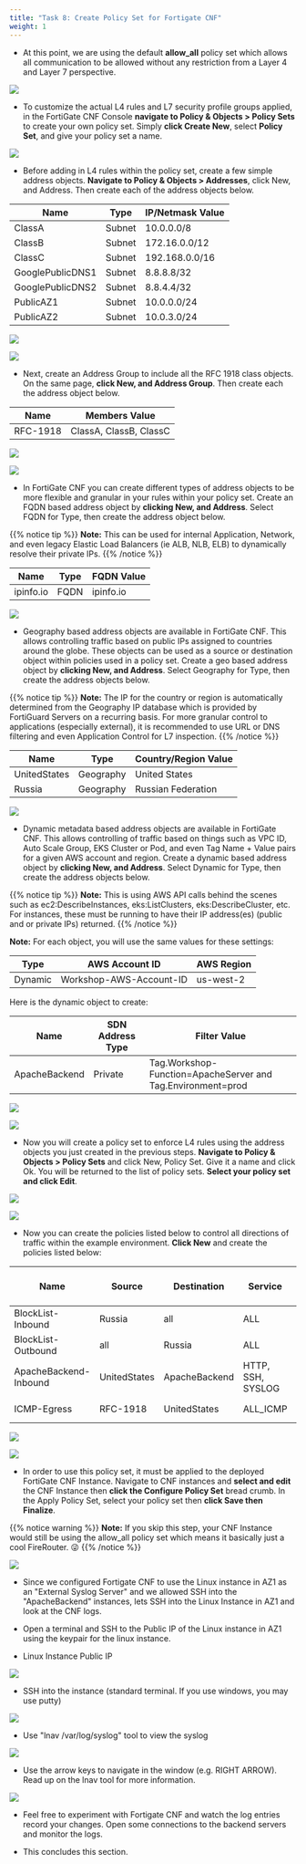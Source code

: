 ```yaml
---
title: "Task 8: Create Policy Set for Fortigate CNF"
weight: 1
---
```


* At this point, we are using the default **allow_all** policy set which allows all communication to be allowed without any restriction from a Layer 4 and Layer 7 perspective.

![](../images/image-t8-1.png)

* To customize the actual L4 rules and L7 security profile groups applied, in the FortiGate CNF Console **navigate to Policy & Objects > Policy Sets** to create your own policy set.  Simply **click Create New**, select **Policy Set**, and give your policy set a name.

![](../images/image-t8-2.png)

* Before adding in L4 rules within the policy set, create a few simple address objects.  **Navigate to Policy & Objects > Addresses**, click New, and Address. Then create each of the address objects below.

Name | Type | IP/Netmask Value
---|---|---
ClassA | Subnet | 10.0.0.0/8
ClassB | Subnet | 172.16.0.0/12
ClassC | Subnet | 192.168.0.0/16
GooglePublicDNS1 | Subnet | 8.8.8.8/32
GooglePublicDNS2 | Subnet | 8.8.4.4/32
PublicAZ1 | Subnet | 10.0.0.0/24
PublicAZ2 | Subnet | 10.0.3.0/24

![](../images/image-t8-3.png)

![](../images/image-t8-4.png)

* Next, create an Address Group to include all the RFC 1918 class objects. On the same page, **click New, and Address Group**. Then create each the address object below.

Name | Members Value
---|---
RFC-1918 | ClassA, ClassB, ClassC

![](../images/image-t8-5.png)

![](../images/image-t8-6.png)

* In FortiGate CNF you can create different types of address objects to be more flexible and granular in your rules within your policy set. Create an FQDN based address object by **clicking New, and Address**. Select FQDN for Type, then create the address object below.

{{% notice tip %}}
**Note:** This can be used for internal Application, Network, and even legacy Elastic Load Balancers (ie ALB, NLB, ELB) to dynamically resolve their private IPs.
{{% /notice %}}

Name | Type | FQDN Value
---|---|---
ipinfo.io | FQDN | ipinfo.io

![](../images/image-t8-7.png)

* Geography based address objects are available in FortiGate CNF. This allows controlling traffic based on public IPs assigned to countries around the globe. These objects can be used as a source or destination object within policies used in a policy set. Create a geo based address object by **clicking New, and Address**. Select Geography for Type, then create the address objects below.

{{% notice tip %}}
**Note:** The IP for the country or region is automatically determined from the Geography IP database which is provided by FortiGuard Servers on a recurring basis.  For more granular control to applications (especially external), it is recommended to use URL or DNS filtering and even Application Control for L7 inspection.
{{% /notice %}}

Name | Type | Country/Region Value
---|---|---
UnitedStates | Geography | United States
Russia | Geography | Russian Federation

![](../images/image-t8-8.png)

* Dynamic metadata based address objects are available in FortiGate CNF. This allows controlling of traffic based on things such as VPC ID, Auto Scale Group, EKS Cluster or Pod, and even Tag Name + Value pairs for a given AWS account and region. Create a dynamic based address object by **clicking New, and Address**. Select Dynamic for Type, then create the address objects below.

{{% notice tip %}}
**Note:** This is using AWS API calls behind the scenes such as ec2:DescribeInstances, eks:ListClusters, eks:DescribeCluster, etc. For instances, these must be running to have their IP address(es) (public and or private IPs) returned.
{{% /notice %}}

**Note:** For each object, you will use the same values for these settings:

Type | AWS Account ID | AWS Region
---|---|---
Dynamic | Workshop-AWS-Account-ID | us-west-2

Here is the dynamic object to create:

Name | SDN Address Type | Filter Value
---|---|---
ApacheBackend | Private | Tag.Workshop-Function=ApacheServer and Tag.Environment=prod

![](../images/image-t8-9.png)

![](../images/image-t8-10.png)

* Now you will create a policy set to enforce L4 rules using the address objects you just created in the previous steps.  **Navigate to Policy & Objects > Policy Sets** and click New, Policy Set. Give it a name and click Ok. You will be returned to the list of policy sets. **Select your policy set and click Edit**.

![](../images/image-t8-12.png)

![](../images/image-t8-13.png)

* Now you can create the policies listed below to control all directions of traffic within the example environment. **Click New** and create the policies listed below:

Name | Source | Destination | Service | Action | Log Allowed Traffic
---|---|--|---|---|---
BlockList-Inbound | Russia | all | ALL | DENY | All Sessions
BlockList-Outbound | all | Russia | ALL | DENY | All Sessions
ApacheBackend-Inbound | UnitedStates | ApacheBackend | HTTP, SSH, SYSLOG | ACCEPT | All Sessions
ICMP-Egress | RFC-1918 | UnitedStates | ALL_ICMP | ACCEPT | All Sessions

![](../images/image-t8-14.png)

![](../images/image-t8-15.png)

* In order to use this policy set, it must be applied to the deployed FortiGate CNF Instance. Navigate to CNF instances and **select and edit** the CNF Instance then **click the Configure Policy Set** bread crumb. In the Apply Policy Set, select your policy set then **click Save then Finalize**.

{{% notice warning %}}
**Note:** If you skip this step, your CNF Instance would still be using the allow_all policy set which means it basically just a cool FireRouter. :stuck_out_tongue_winking_eye: 
{{% /notice %}}

![](../images/image-t8-16.png)

* Since we configured Fortigate CNF to use the Linux instance in AZ1 as an "External Syslog Server" and we allowed SSH into the "ApacheBackend" instances, lets SSH into the Linux Instance in AZ1 and look at the CNF logs.
* Open a terminal and SSH to the Public IP of the Linux instance in AZ1 using the keypair for the linux instance.

* Linux Instance Public IP

![](../images/image-t8-17.png)

* SSH into the instance (standard terminal. If you use windows, you may use putty)

![](../images/image-t8-18.png)

* Use "lnav /var/log/syslog" tool to view the syslog

![](../images/image-t8-19.png)

* Use the arrow keys to navigate in the window (e.g. RIGHT ARROW). Read up on the lnav tool for more information.

![](../images/image-t8-19a.png)

* Feel free to experiment with Fortigate CNF and watch the log entries record your changes. Open some connections to the backend servers and monitor the logs.

* This concludes this section.
